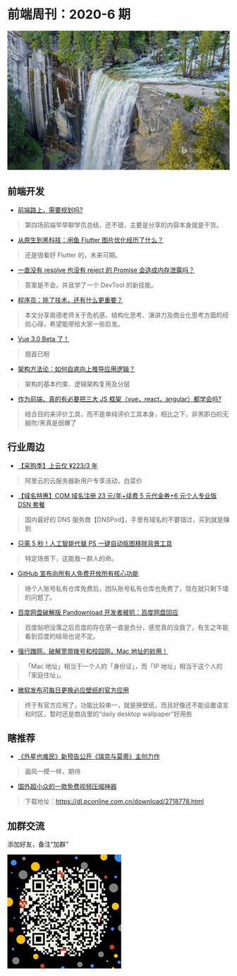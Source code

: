 # 前端周刊：2020-6 期

[![](/img/bing/BingWallpaper-2020-04-18.jpg?imageView2/2/w/960)](https://cn.bing.com/search?q=春季瀑布)

## 前端开发

- [前端路上，需要规划吗?](https://juejin.im/post/5e918916e51d4546e5570b41)

> 第四场前端早早聊学员总结，还不错，主要是分享的内容本身就是干货。

- [从原生到黑科技：闲鱼 Flutter 图片优化经历了什么？](https://mp.weixin.qq.com/s?__biz=MzIzOTU0NTQ0MA==&mid=2247495313&idx=1&sn=5dfdbed68c3671e2d79013c445366d70)

> 还是很看好 Flutter 的，未来可期。

- [一直没有 resolve 也没有 reject 的 Promise 会造成内存泄露吗？](https://www.zhihu.com/question/386595851/answer/1153444476)

> 答案是不会，并且学了一个 DevTool 的新技能。

- [程序员：除了技术，还有什么更重要？](https://mp.weixin.qq.com/s?__biz=MzIzOTU0NTQ0MA==&mid=2247495392&idx=1&sn=55d85a31d4879ba62d9533619fc79572)

> 本文分享崮德老师关于危机感、结构化思考、演讲力及商业化思考方面的经验心得，希望能带给大家一些启发。

- [Vue 3.0 Beta 了！](https://github.com/vuejs/vue-next#status-beta)

> 翘首已盼

- [架构方法论：如何自底向上推导应用逻辑？](https://mp.weixin.qq.com/s?__biz=MzIzOTU0NTQ0MA==&mid=2247495350&idx=1&sn=b5a439dd0ca56cf40a7dbee326ca5c67)

> 架构的基本约束、逻辑架构复用及分层

- [作为前端，真的有必要把三大 JS 框架（vue，react，angular）都学会吗?](https://www.zhihu.com/question/368330227/answer/1159175429?utm_source=wechat_session&utm_medium=social&utm_oi=27046294061056)

> 结合目的来评价工具，而不是单纯评价工具本身，相比之下，非黑即白的无脑吹/黑真是弱爆了

## 行业周边

- [【采购季】上云仅 ¥223/3 年](https://www.aliyun.com/sale-season/2020/procurement-new-members?userCode=y31qmczl)

> 阿里云的云服务器新用户专享活动，白菜价

- [【域名特惠】COM 域名注册 23 元/年+续费 5 元代金券+6 元个人专业版 DSN 套餐](https://www.dnspod.cn/promo/domainscarnival?promo_code=3LIUUR11729&source=sharelink&from=link)

> 国内最好的 DNS 服务商【DNSPod】，手里有域名的不要错过，买到就是赚到

- [只需 5 秒！人工智能代替 PS 一键自动抠图移除背景工具](https://www.remove.bg/zh)

> 特定场景下，这能救一群人的命。

- [GitHub 宣布向所有人免费开放所有核心功能](https://zhuanlan.zhihu.com/p/130813671)

> 继个人账号私有仓库免费后，团队账号私有仓库也免费了，现在就只剩下墙的问题了。

- [百度网盘破解版 Pandownload 开发者被抓：百度网盘回应](https://www.cnbeta.com/articles/tech/967975.htm)

> 百度贴吧没落之后百度的存在感一直是负分，感觉真的没救了，有生之年能看到百度的结局也说不定。

- [强行蹭网，破解宽带拨号和校园网，Mac 地址的妙用！](https://mp.weixin.qq.com/s?__biz=MzUyNzc0ODI1Nw==&mid=2247491429&idx=1&sn=cce12796bd349f6b6d751b9de51ed839)

> 「Mac 地址」相当于一个人的「身份证」，而「IP 地址」相当于这个人的「家庭住址」。

- [微软发布可每日更换必应壁纸的官方应用](https://www.cnbeta.com/articles/tech/968889.htm)

> 终于有官方应用了，功能比较单一，就是换壁纸，而且好像还不能设置语言和时区，暂时还是商店里的“daily desktop wallpaper”好用些

## 瞎推荐

- [《外星也难民》新预告公开《瑞克与莫蒂》主创力作](https://hot.cnbeta.com/articles/comic/968111.htm)

> 画风一模一样，期待

- [国外超小众的一款免费视频压缩神器](https://www.zhihu.com/question/21065451/answer/1158175657?utm_source=wechat_session&utm_medium=social&utm_oi=27046294061056&utm_content=pu)

> 下载地址：https://dl.pconline.com.cn/download/2718778.html

## 加群交流

添加好友，备注“加群”

![refned_x](/img/a/refined-x.jpg)
